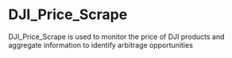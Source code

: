 # DJI_Price_Scrape
DJI_Price_Scrape is used to monitor the price of DJI products and aggregate information to identify arbitrage opportunities

